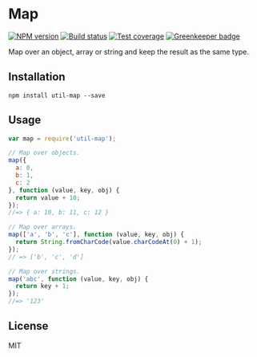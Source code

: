 # Map

[![NPM version][npm-image]][npm-url]
[![Build status][travis-image]][travis-url]
[![Test coverage][coveralls-image]][coveralls-url]
[![Greenkeeper badge](https://badges.greenkeeper.io/blakeembrey/map.svg)](https://greenkeeper.io/)

Map over an object, array or string and keep the result as the same type.

## Installation

```
npm install util-map --save
```

## Usage

```javascript
var map = require('util-map');

// Map over objects.
map({
  a: 0,
  b: 1,
  c: 2
}, function (value, key, obj) {
  return value + 10;
});
//=> { a: 10, b: 11, c: 12 }

// Map over arrays.
map(['a', 'b', 'c'], function (value, key, obj) {
  return String.fromCharCode(value.charCodeAt(0) + 1);
});
// => ['b', 'c', 'd']

// Map over strings.
map('abc', function (value, key, obj) {
  return key + 1;
});
//=> '123'
```

## License

MIT

[npm-image]: https://img.shields.io/npm/v/util-map.svg?style=flat
[npm-url]: https://npmjs.org/package/util-map
[travis-image]: https://img.shields.io/travis/blakeembrey/map.svg?style=flat
[travis-url]: https://travis-ci.org/blakeembrey/map
[coveralls-image]: https://img.shields.io/coveralls/blakeembrey/map.svg?style=flat
[coveralls-url]: https://coveralls.io/r/blakeembrey/map?branch=master
[gittip-image]: https://img.shields.io/gittip/blakeembrey.svg?style=flat
[gittip-url]: https://www.gittip.com/blakeembrey
